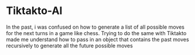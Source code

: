 # Tiktakto-AI
In the past, i was confused on how to generate a list of all possible moves for the next turns in a game like chess. Trying to do the same with Tiktakto made me understand how to pass in an object that contains the past moves recursively to generate all the future possible moves 
